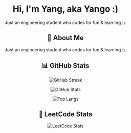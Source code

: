 <h1 align="center">Hi, I'm Yang, aka Yango :)</h1>

<p align="center">
  Just an engineering student who codes for fun & learning :).
</p>

<h2 align="center">🚀 About Me</h2>

<p align="center">
  Just an engineering student who codes for fun & learning :).
</p>

<h2 align="center">📊 GitHub Stats</h2>

<p align="center">
  <img src="https://github-readme-streak-stats-eight.vercel.app/?user=Yango27&theme=tokyonight" alt="GitHub Streak"/>
</p>
<p align="center">
  <img src="https://github-readme-stats.vercel.app/api?username=Yango27&show_icons=true&theme=tokyonight" alt="GitHub Stats"/>
</p>
<p align="center">
  <img src="https://github-readme-stats.vercel.app/api/top-langs/?username=Yango27&layout=compact&theme=tokyonight" alt="Top Langs"/>
</p>

<h2 align="center">🧠 LeetCode Stats</h2>

<p align="center">
  <img src="https://leetcard.jacoblin.cool/Yango27" alt="LeetCode Stats"/>
</p>
